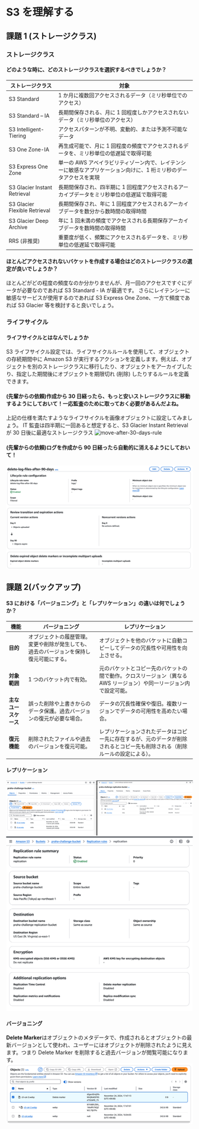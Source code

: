 # S3 を理解する

## 課題 1 (ストレージクラス)

### ストレージクラス

#### どのような時に、どのストレージクラスを選択するべきでしょうか？

| ストレージクラス              | 対象                                                                                                                |
| ----------------------------- | ------------------------------------------------------------------------------------------------------------------- |
| S3 Standard                   | 1 か月に複数回アクセスされるデータ（ミリ秒単位でのアクセス）                                                        |
| S3 Standard – IA              | 長期間保存される、月に 1 回程度しかアクセスされないデータ（ミリ秒単位のアクセス）                                   |
| S3 Intelligent-Tiering        | アクセスパターンが不明、変動的、または予測不可能なデータ                                                            |
| S3 One Zone-IA                | 再生成可能で、月に 1 回程度の頻度でアクセスされるデータを、ミリ秒単位の低遅延で取得可能                             |
| S3 Express One Zone           | 単一の AWS アベイラビリティゾーン内で、レイテンシーに敏感なアプリケーション向けに、1 桁ミリ秒のデータアクセスを実現 |
| S3 Glacier Instant Retrieval  | 長期間保存され、四半期に 1 回程度アクセスされるアーカイブデータをミリ秒単位の低遅延で取得可能                       |
| S3 Glacier Flexible Retrieval | 長期間保存され、年に 1 回程度アクセスされるアーカイブデータを数分から数時間の取得時間                               |
| S3 Glacier Deep Archive       | 年に 1 回未満の頻度でアクセスされる長期保存アーカイブデータを数時間の取得時間                                       |
| RRS (非推奨)                  | 重要度が低く、頻繁にアクセスされるデータを、ミリ秒単位の低遅延で取得可能                                            |

#### ほとんどアクセスされないバケットを作成する場合はどのストレージクラスの選定が良いでしょうか？

ほとんどがどの程度の頻度なのか分かりませんが、月一回のアクセスですぐにデータが必要なのであれば S3 Standard - IA が最適です。
さらにレイテンシーに敏感なサービスが使用するのであれば S3 Express One Zone、一方て頻度であれば S3 Glacier 等を検討すると良いでしょう。

### ライフサイクル

#### ライフサイクルとはなんでしょうか

S3 ライフサイクル設定では、ライフサイクルルールを使用して、オブジェクトの存続期間中に Amazon S3 が実行するアクションを定義します。例えば、オブジェクトを別のストレージクラスに移行したり、オブジェクトをアーカイブしたり、指定した期間後にオブジェクトを期限切れ (削除) したりするルールを定義できます。

#### (先輩からの依頼)作成から 30 日経ったら、もっと安いストレージクラスに移動するようにしておいて！一応監査のために取っておく必要があるんだよね。

上記の仕様を満たすようなライフサイクルを画像オブジェクトに設定してみましょう。
IT 監査は四半期に一回あると想定すると、S3 Glacier Instant Retrieval が 30 日後に最適なストレージクラス
![move-after-30-days-rule](doc-transition-30-day-rule.png)

#### (先輩からの依頼)ログを作成から 90 日経ったら自動的に消えるようにしておいて！

![delete-logs-after-90-days-rule](delete-logs-after-90-days-rule.png)

## 課題 2(バックアップ)

#### S3 における「バージョニング」と「レプリケーション」の違いは何でしょうか？

| **機能**             | **バージョニング**                                                                       | **レプリケーション**                                                                                                         |
| -------------------- | ---------------------------------------------------------------------------------------- | ---------------------------------------------------------------------------------------------------------------------------- |
| **目的**             | オブジェクトの履歴管理。変更や削除が発生しても、過去のバージョンを保持し復元可能にする。 | オブジェクトを他のバケットに自動コピーしてデータの冗長性や可用性を向上させる。                                               |
| **対象範囲**         | 1 つのバケット内で有効。                                                                 | 元のバケットとコピー先のバケットの間で動作。クロスリージョン（異なる AWS リージョン）や同一リージョン内で設定可能。          |
| **主なユースケース** | 誤った削除や上書きからのデータ保護。過去バージョンの復元が必要な場合。                   | データの冗長性確保や復旧。複数リージョンでデータの可用性を高めたい場合。                                                     |
| **復元機能**         | 削除されたファイルや過去のバージョンを復元可能。                                         | レプリケーションされたデータはコピー先に存在するが、元のデータが削除されるとコピー先も削除される（削除ルールの設定による）。 |

#### レプリケーション

![replication](replication.png)
![replication-config](replication-config.png)

#### バージョニング

**Delete Marker**はオブジェクトのメタデータで、作成されるとオブジェクトの最新バージョンとして使われ、ユーザーにはオブジェクトが削除されたように見えます。つまり Delete Marker を削除すると過去バージョンが閲覧可能になります。
![versioning](versioning.png)
